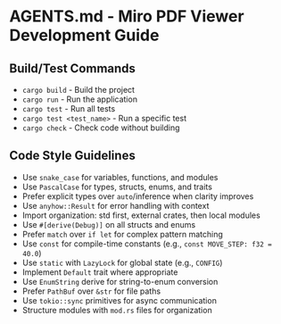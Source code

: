 # AGENTS.md - Miro PDF Viewer Development Guide

## Build/Test Commands
- `cargo build` - Build the project
- `cargo run` - Run the application
- `cargo test` - Run all tests
- `cargo test <test_name>` - Run a specific test
- `cargo check` - Check code without building

## Code Style Guidelines
- Use `snake_case` for variables, functions, and modules
- Use `PascalCase` for types, structs, enums, and traits
- Prefer explicit types over `auto`/inference when clarity improves
- Use `anyhow::Result` for error handling with context
- Import organization: std first, external crates, then local modules
- Use `#[derive(Debug)]` on all structs and enums
- Prefer `match` over `if let` for complex pattern matching
- Use `const` for compile-time constants (e.g., `const MOVE_STEP: f32 = 40.0`)
- Use `static` with `LazyLock` for global state (e.g., `CONFIG`)
- Implement `Default` trait where appropriate
- Use `EnumString` derive for string-to-enum conversion
- Prefer `PathBuf` over `&str` for file paths
- Use `tokio::sync` primitives for async communication
- Structure modules with `mod.rs` files for organization
